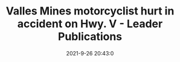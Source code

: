 ---
"title": "Valles Mines motorcyclist hurt in accident on Hwy. V - Leader Publications"
"date": "2021-9-26 20:43:0"
"feed_name": "GOOGLENEWSMINING"
"feed_website": "https://news.google.com/search?q=mining%2Bincident&hl=en-US&gl=US&ceid=US:en"
"feed_rss": "https://news.google.com/rss/search?q=mining%2Bincident&hl=en-US&gl=US&ceid=US:en"
"link": "https://www.myleaderpaper.com/news/accidents/valles-mines-motorcyclist-hurt-in-accident-on-hwy-v/article_6436a666-1f0a-11ec-9c24-23e8e3f2f531.html"
"source": "{'href': 'https://www.myleaderpaper.com', 'title': 'Leader Publications'}"
"file": "_posts/2021-1-1-452e507b905fb698197a975c0352f64c4828d8b6.md"
"accident": "1"
"drilling": "1"
"dead": "0"
"injured": "1"
"arrested": "0"
"where": "unknown site"
"causes": "unknown"
"place": "unknown place"
---